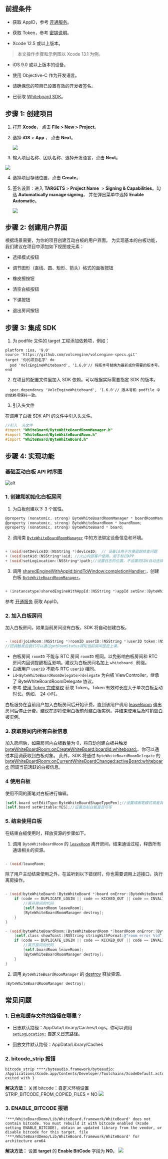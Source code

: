 ## 前提条件

- 获取 AppID，参考 [开通服务](69865)。 
	
- 获取 Token，参考 [密钥说明](70121)。

- Xcode 12.5 或以上版本。

> 本文操作步骤和示例图以 Xcode 13.1 为例。

- iOS 9.0 或以上版本的设备。
	
- 使用 Objective-C 作为开发语言。

- 请确保您的项目已设置有效的开发者签名。

- 已获取 [Whiteboard SDK](148386)。
	


## 步骤 1: 创建项目

1. 打开 **Xcode**， 点击 **File > New > Project**。
	
2. 选择 **iOS** > **App** ， 点击 **Next**。
	
	![](https://portal.volccdn.com/obj/volcfe/cloud-universal-doc/upload_d3d56cb764e4d4d769933ae5175285dd.jpg)
	

3. 输入项目名称、团队名称、选择开发语言，点击 **Next**。
	
![](https://portal.volccdn.com/obj/volcfe/cloud-universal-doc/upload_06c463e8f0e3022c72a5c8a281b3e540.jpg)

4. 选择项目存储位置，点击 **Create**。

5. 签名设置：进入 **TARGETS** > **Project Name**  > **Signing & Capabilities**。勾选 **Automatically manage signing**， 并在弹出菜单中选择 **Enable Automatic**。
	
	![](https://portal.volccdn.com/obj/volcfe/cloud-universal-doc/upload_f0a2c12d5d3ac7d0b86c8586060c506d.png)
	
## 步骤 2: 创建用户界面

根据场景需要，为你的项目创建互动白板的用户界面。
为实现基本的白板功能，我们建议在项目中添加如下视图或元素：
	
- 选择模式按钮
	
- 调节图形（直线、圆、矩形、箭头）格式的面板按钮

- 橡皮擦按钮
	
- 清空白板按钮

- 下课按钮

- 退出房间按钮

## 步骤 3: 集成 SDK

1. 为 podfile 文件的 target 工程添加依赖项，例如：
```
platform :ios, '9.0'
source 'https://github.com/volcengine/volcengine-specs.git'
target '你的项目名字' do
  pod 'VolcEngineWhiteboard', '1.6.0'// 将版本号替换为最新或你需要的版本号。
end
```
2. 在项目的配置文件里加入 SDK 依赖。可以根据实际需要指定 SDK 的版本。
```
  spec.dependency 'VolcEngineWhiteboard', '1.6.0'// 版本号和 podfile 中的依赖项保持一致。
```
	
3. 引入头文件

在调用了白板 SDK API 的文件中引入头文件。

```objectivec
//引入  头文件
#import "WhiteBoard/ByteWhiteBoardRoomManager.h"
#import "WhiteBoard/ByteWhiteBoardRoom.h"
#import "WhiteBoard/ByteWhiteBoard.h"
```

## 步骤 4: 实现功能

### 基础互动白板 API 时序图

![alt](https://portal.volccdn.com/obj/volcfe/cloud-universal-doc/upload_25625b4f34288647771f64ac0900974a.png)



### 1. 创建和初始化白板房间

1. 为白板创建以下 3 个属性。

```objectivec
@property (nonatomic, strong) ByteWhiteBoardRoomManager * boardRoomManager;
@property (nonatomic, strong) ByteWhiteBoardRoom * boardRoom;
@property (nonatomic, strong) ByteWhiteBoard * board;
```

2. 调用类 [`ByteWhiteBoardRoomManager`](131855.md#bytewhiteboardroommanager) 中的方法绑定设备信息和环境。


```objectivec

+ (void)setDeviceID:(NSString *)deviceID;  // 设备id用于方便追踪排查问题
+ (void)setAid:(NSString*)aid; //火山内部客户使用，用于标识APP
+ (void)setLogLocation:(NSString*)path;//设置日志的位置，不设置则SDK自动选择
``` 

3. 调用 [sharedEngineWithAppId:bindToWindow:completionHandler:](131855.md#ByteWhiteBoardRoomManager-sharedenginewithappid-bindtowindow-completionhandler)，创建白板 [`ByteWhiteBoardRoomManager`](131855.md#bytewhiteboardroommanager)。

```objectivec

+ (instancetype)sharedEngineWithAppId:(NSString *)appId setEnv:(ByteWhiteBoardEnv)env bindToWindow:(UIView *)view  completionHandler:(void (^)(void))block;
```
参考 [开通服务](69865) 获取 AppID。
### 2. 加入白板房间
加入白板房间。如果当前房间没有白板，SDK 将自动创建白板。 
	

```objectivec

- (void)joinRoom:(NSString *)roomID userID:(NSString *)userID token:(NSString*)token defalutBoard:(ByteWhiteBoardInfo *)boardInfo completionHandler:(void (^)(ByteWhiteBoardRoom *))block delegate:(id)delegate;
//回调触发后我们可以通过getRoomStatus得知当前房间是否上课。
```

- 白板房间 `roomID` 不能与 RTC 房间 `roomID` 相同。以免影响白板房间和 RTC 房间内回调提醒相互影响。建议为白板房间名加上 `whiteboard_` 前缀。
- 白板用户 `userID` 不能与 RTC `userID` 相同。
- `id<ByteWhiteBoardRoomDelegate>)delegate` 为白板 ViewController，继承了 ByteWhiteBoardRoomDelegate 协议。
- 参考 [使用 Token 完成鉴权](70121) 获取 Token。Token 有效时长应大于单次白板互动时长。例如， 24 小时。


白板服务在当前用户加入白板房间后开始计费，直到该用户调用 [leaveRoom](131855.md#ByteWhiteBoardRoom-leaveroom) 退出房间后停止计费。建议在即将使用白板前创建白板实例。并结束使用后及时销毁白板实例。

### 3. 获取房间内所有白板信息

加入房间后，如果房间内白板数量为 0，将自动创建白板并触发 [byteWhiteBoardRoom:onCreateWhiteBoard:boardId:whiteboard:](131856.md#ByteWhiteBoardRoomDelegate-bytewhiteboardroom-oncreatewhiteboard-boardid-whiteboard)。你可以通过本回调获取到白板对象。
此外，SDK 将通过 `ByteWhiteBoardRoomDelegate` 的 [byteWhiteBoardRoom:onCurrentWhiteBoardChanged:activeBoard:whiteboard:](131856.md#ByteWhiteBoardRoomDelegate-bytewhiteboardroom-oncurrentwhiteboardchanged-activeboard-whiteboard) 回调当前活跃的白板信息。
	
### 4 使用白板
使用不同的画笔对白板进行编辑。
```objectivec
[self.board setEditType:ByteWhiteBoardShapeTypePen];//设置成画笔模式或者其他
[self.board setWritable:YES];//设置当前白板是否可写
```

### 5. 结束使用白板

在结束白板使用时，释放资源的步骤如下。
1. 调用 `ByteWhiteBoardRoom` 的 [`leaveRoom`](131855.md#ByteWhiteBoardRoom-leaveroom) 离开房间，结束通话过程，释放所有通话相关的资源。

```objectivec

- (void)leaveRoom;
```

除了用户主动结束使用之外，在监听到以下错误时，你也需要调用上述接口，执行离房操作。
```objectivec

- (void)byteWhiteBoard:(ByteWhiteBoard *)board onError:(ByteWhiteBoardErrorCode)code message:(NSString *)message{
    if (code == DUPLICATE_LOGIN || code == KICKED_OUT || code == INVALID_TOKEN) {
        //离开房间的代码
        [self.boardRoom leaveRoom];
        [ByteWhiteBoardRoomManager destroy];
    }
}

- (void)byteWhiteBoardRoom:(ByteWhiteBoardRoom *)boardRoom onError:(ByteWhiteBoardErrorCode)code message:(NSString *)message {
    [self.class showToast:[NSString stringWithFormat:@"room error %ld",(long)code]];
    if (code == DUPLICATE_LOGIN || code == KICKED_OUT || code == INVALID_TOKEN) {
        //离开房间的代码
        [self.boardRoom leaveRoom];
        [ByteWhiteBoardRoomManager destroy];
    }
}
```
2. 调用 `ByteWhiteBoardRoomManager` 的 [destroy](131855.md#ByteWhiteBoardRoomManager-destroy) 释放资源。

```objectivec
[ByteWhiteBoardRoomManager destroy];
```

## 常见问题

### 1. 日志和缓存文件的路径在哪里？

- 日志默认路径：AppData/Library/Caches/Logs。你可以调用 [`setLogLocation:`](131855.md#setloglocation) 自定义日志路径。
	

- 回放文件默认路径：AppData/Library/Caches


### 2. bitcode_strip 报错
	

```
bitcode_strip ****/byteaudio.framework/byteaudio: /Applications/Xcode.app/Contents/Developer/Toolchains/XcodeDefault.xctoolchain/usr/bin/bitcode_strip exited with 1
```

**解决方法：** 
关闭 bitcode：自定义环境设置 STRIP_BITCODE_FROM_COPIED_FILES = NO
![](https://portal.volccdn.com/obj/volcfe/cloud-universal-doc/upload_e9968b2edde2276d63be7112aef05451.png)

### 3. ENABLE_BITCODE 报错
	
```
'***/WhiteBoardDemo/Lib/WhiteBoard.framework/WhiteBoard' does not contain bitcode. You must rebuild it with bitcode enabled (Xcode setting ENABLE_BITCODE), obtain an updated library from the vendor, or disable bitcode for this target. file '***/WhiteBoardDemo/Lib/WhiteBoard.framework/WhiteBoard' for architecture arm64
```

**解决方法：** 
设置 **target** 的 **Enable BitCode** 字段为 **NO**。
![](https://portal.volccdn.com/obj/volcfe/cloud-universal-doc/upload_65fa86bb70ba2998f218e62f0cf38f41.png)